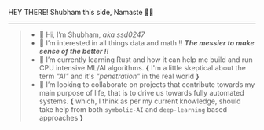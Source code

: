HEY THERE! Shubham this side, Namaste 🙏🙏

---

> - 👋 Hi, I’m Shubham, *aka ssd0247*
> - 👀 I’m interested in all things data and math !! ***The messier to make sense of the better !!***
> - 🌱 I’m currently learning Rust and how it can help me build and run CPU intensive ML/AI algorithms. **{** I'm a little skeptical about the term *"AI"* and it's *"penetration"* in the real world **}**
> - 💞️ I’m looking to collaborate on projects that contribute towards my main purpose of life, that is to drive us towards fully automated systems. **{** which, I think as per my current knowledge, should take help from both `symbolic-AI` and `deep-learning` based approaches **}**
